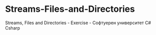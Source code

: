 # Streams-Files-and-Directories
Streams, Files and Directories - Exercise - Софтуерен университет
C# Csharp
